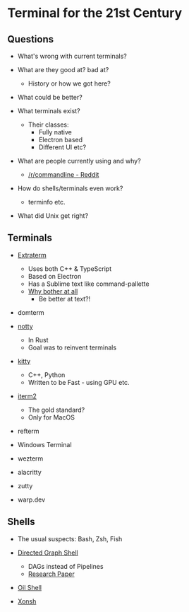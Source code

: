 
# Terminal for the 21st Century

## Questions

* What's wrong with current terminals?

* What are they good at? bad at?
    - History or how we got here?

* What could be better?

* What terminals exist?
    - Their classes:
        + Fully native
        + Electron based
        + Different UI etc?

* What are people currently using and why?
    - [/r/commandline - Reddit](https://www.reddit.com/r/commandline/comments/83lsnt/what_is_your_favorite_terminal/)

* How do shells/terminals even work?
    - terminfo etc.

* What did Unix get right?

## Terminals

* [Extraterm](https://github.com/sedwards2009/extraterm/)
    - Uses both C++ & TypeScript
    - Based on Electron
    - Has a Sublime text like command-pallette
    - [Why bother at all](http://extraterm.org/why.html)
        + Be better at text?!

* domterm

* [notty](https://github.com/withoutboats/notty/)
    - In Rust
    - Goal was to reinvent terminals

* [kitty](https://github.com/kovidgoyal/kitty)
    - C++, Python
    - Written to be Fast - using GPU etc.

* [iterm2](https://gitlab.com/gnachman/iterm2/)
    - The gold standard?
    - Only for MacOS

* refterm
* Windows Terminal
* wezterm
* alacritty
* zutty
* warp.dev

## Shells

* The usual suspects: Bash, Zsh, Fish

* [Directed Graph Shell](https://www2.dmst.aueb.gr/dds/sw/dgsh/)
    - DAGs instead of Pipelines
    - [Research Paper](https://ieeexplore.ieee.org/stamp/stamp.jsp?tp=&arnumber=7903579)

* [Oil Shell](www.oilshell.org/)

* [Xonsh](https://xon.sh/)
